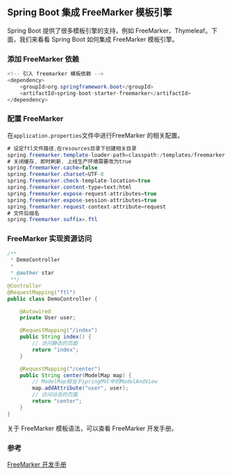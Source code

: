 ## Spring Boot 集成 FreeMarker 模板引擎

Spring Boot 提供了很多模板引擎的支持，例如 FreeMarker、Thymeleaf。下面，我们来看看 Spring Boot 如何集成 FreeMarker 模板引擎。


### 添加 FreeMarker 依赖

```java
<!-- 引入 freemarker 模板依赖 -->
<dependency>
	<groupId>org.springframework.boot</groupId>
	<artifactId>spring-boot-starter-freemarker</artifactId>
</dependency>
```

### 配置 FreeMarker

在`application.properties`文件中进行FreeMarker 的相关配置。

```java
# 设定ftl文件路径,在resources目录下创建相关目录
spring.freemarker.template-loader-path=classpath:/templates/freemarker
# 关闭缓存, 即时刷新, 上线生产环境需要改为true
spring.freemarker.cache=false
spring.freemarker.charset=UTF-8
spring.freemarker.check-template-location=true
spring.freemarker.content-type=text/html
spring.freemarker.expose-request-attributes=true
spring.freemarker.expose-session-attributes=true
spring.freemarker.request-context-attribute=request
# 文件后缀名
spring.freemarker.suffix=.ftl
```
### FreeMarker 实现资源访问

```java
/**
 * DemoController
 *
 * @author star
 **/
@Controller
@RequestMapping("ftl")
public class DemoController {

    @Autowired
    private User user;

    @RequestMapping("/index")
    public String index() {
        // 访问静态的页面
        return "index";
    }

    @RequestMapping("/center")
    public String center(ModelMap map) {
        // ModelMap相当于springMVC中的ModelAndView
        map.addAttribute("user", user);
        // 访问动态的页面
        return "center";
    }
}
```

关于 FreeMarker 模板语法，可以查看 FreeMarker 开发手册。

### 参考

[FreeMarker 开发手册](http://freemarker.foofun.cn/dgui_template_exp.html)
